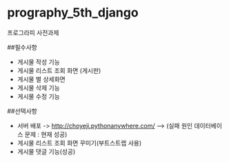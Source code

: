 # prography_5th_django
 프로그라피 사전과제
 
 
 ##필수사항 
 - 게시물 작성 기능
 - 게시물 리스트 조회 화면 (게시판)
 - 게시물 별 상세화면
 - 게시물 삭제 기능
 - 게시물 수정 기능
 
 
 
 ##선택사항
 - 서버 배포 -> http://choyeji.pythonanywhere.com/
  --> (실패 원인 데이터베이스 문제 : 현재 성공)
 - 게시물 리스트 조회 화면 꾸미기(부트스트랩 사용)
 - 게시물 댓글 기능(성공)
